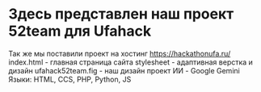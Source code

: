 # Здесь представлен наш проект 52team для Ufahack
Так же мы поставили проект на хостинг
https://hackathonufa.ru/
index.html - главная страница сайта
stylesheet - адаптивная верстка и дизайн
ufahack52team.fig - наш дизайн проект
ИИ - Google Gemini
Языки: HTML, CCS, PHP, Python, JS

